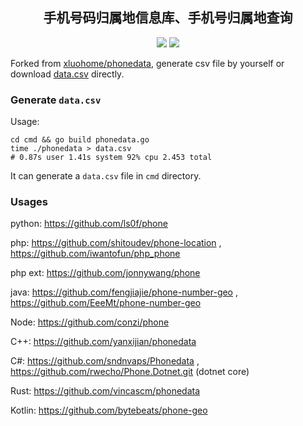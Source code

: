 <h2 style="text-align: center;">手机号码归属地信息库、手机号归属地查询</h2>
<p style="text-align: center;">
    <img src="https://img.shields.io/badge/Updated-2023%2F03%2F06-blue"/>
    <img src="https://img.shields.io/badge/Total-497k-brightgreen"/>
</p>

Forked from [xluohome/phonedata](https://github.com/xluohome/phonedata), generate csv file by yourself or download [data.csv](https://github.com/oakhole/phonedata/blob/master/cmd/data.csv) directly.

### Generate `data.csv`

Usage:

```shell
cd cmd && go build phonedata.go
time ./phonedata > data.csv
# 0.87s user 1.41s system 92% cpu 2.453 total
```

It can generate a `data.csv` file in `cmd` directory.

### Usages

python: https://github.com/ls0f/phone

php: https://github.com/shitoudev/phone-location , https://github.com/iwantofun/php_phone

php ext: https://github.com/jonnywang/phone

java: https://github.com/fengjiajie/phone-number-geo , https://github.com/EeeMt/phone-number-geo

Node: https://github.com/conzi/phone

C++: https://github.com/yanxijian/phonedata

C#: https://github.com/sndnvaps/Phonedata , https://github.com/rwecho/Phone.Dotnet.git (dotnet core)

Rust: https://github.com/vincascm/phonedata

Kotlin: https://github.com/bytebeats/phone-geo
